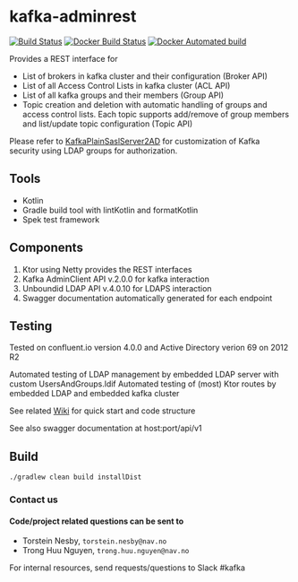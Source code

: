# kafka-adminrest

[![Build Status](https://travis-ci.org/navikt/kafka-adminrest.svg?branch=master)](https://travis-ci.org/navikt/kafka-adminrest)
[![Docker Build Status](https://img.shields.io/docker/build/navikt/kafka-adminrest.svg)](https://hub.docker.com/r/navikt/kafka-adminrest/builds/)
[![Docker Automated build](https://img.shields.io/docker/automated/navikt/kafka-adminrest.svg)](https://hub.docker.com/r/navikt/kafka-adminrest/)


Provides a REST interface for 
- List of brokers in kafka cluster and their configuration (Broker API)
- List of all Access Control Lists in kafka cluster (ACL API)
- List of all kafka groups and their members (Group API)
- Topic creation and deletion with automatic handling of groups and access control lists. 
Each topic supports add/remove of group members and list/update topic configuration (Topic API)

Please refer to [KafkaPlainSaslServer2AD](https://github.com/navikt/KafkaPlainSaslServer2AD) for customization of 
Kafka security using LDAP groups for authorization.

## Tools
- Kotlin
- Gradle build tool with lintKotlin and formatKotlin
- Spek test framework

## Components

1. Ktor using Netty provides the REST interfaces
2. Kafka AdminClient API v.2.0.0 for kafka interaction
3. Unboundid LDAP API v.4.0.10 for LDAPS interaction
4. Swagger documentation automatically generated for each endpoint

## Testing

Tested on confluent.io version 4.0.0 and Active Directory verion 69 on 2012 R2

Automated testing of LDAP management by embedded LDAP server with custom UsersAndGroups.ldif
Automated testing of (most) Ktor routes by embedded LDAP and embedded kafka cluster 

See related [Wiki](https://github.com/navikt/kafka-adminrest/wiki) for quick start and code structure

See also swagger documentation at host:port/api/v1 

## Build 

```
./gradlew clean build installDist
```
### Contact us
#### Code/project related questions can be sent to 
* Torstein Nesby, `torstein.nesby@nav.no`
* Trong Huu Nguyen, `trong.huu.nguyen@nav.no`

For internal resources, send requests/questions to Slack #kafka
